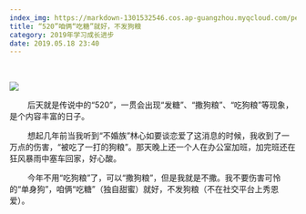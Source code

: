 ```yaml
---
index_img: https://markdown-1301532546.cos.ap-guangzhou.myqcloud.com/peipei_blog/20210921143732.jpeg
title: “520”咱俩“吃糖”就好，不发狗粮
category: 2019年学习成长进步
date: 2019.05.18 23:40
---
```


 

![](https://markdown-1301532546.cos.ap-guangzhou.myqcloud.com/peipei_blog/20210921143732.jpeg)  



        后天就是传说中的“520”，一贯会出现“发糖”、“撒狗粮”、“吃狗粮”等现象，是个内容丰富的日子。

        想起几年前当我听到“不婚族”林心如要谈恋爱了这消息的时候，我收到了一万点的伤害，“被吃了一打的狗粮”。那天晚上还一个人在办公室加班，加完班还在狂风暴雨中塞车回家，好心酸。

        今年不用“吃狗粮”了，可以“撒狗粮”，但是我就是不撒。我不要伤害可怜的“单身狗”，咱俩“吃糖”（独自甜蜜）就好，不发狗粮（不在社交平台上秀恩爱）。